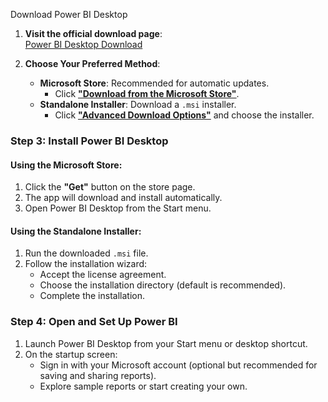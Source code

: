 Download Power BI Desktop

1. **Visit the official download page**:  
   [Power BI Desktop Download](https://powerbi.microsoft.com/desktop/)

2. **Choose Your Preferred Method**:
   - **Microsoft Store**: Recommended for automatic updates.
     - Click [**"Download from the Microsoft Store"**](https://www.microsoft.com/en-us/power-bi-desktop).
   - **Standalone Installer**: Download a `.msi` installer.
     - Click [**"Advanced Download Options"**](https://www.microsoft.com/en-us/download/details.aspx?id=58494) and choose the installer.

### Step 3: Install Power BI Desktop

#### Using the Microsoft Store:
1. Click the **"Get"** button on the store page.
2. The app will download and install automatically.
3. Open Power BI Desktop from the Start menu.

#### Using the Standalone Installer:
1. Run the downloaded `.msi` file.
2. Follow the installation wizard:
   - Accept the license agreement.
   - Choose the installation directory (default is recommended).
   - Complete the installation.

### Step 4: Open and Set Up Power BI

1. Launch Power BI Desktop from your Start menu or desktop shortcut.
2. On the startup screen:
   - Sign in with your Microsoft account (optional but recommended for saving and sharing reports).
   - Explore sample reports or start creating your own.
